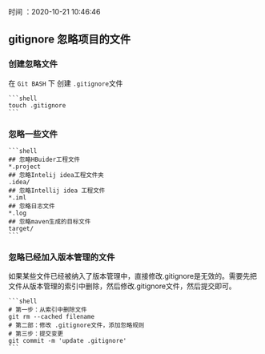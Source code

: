时间 ：2020-10-21 10:46:46

## gitignore 忽略项目的文件

### 创建忽略文件

在 `Git BASH` 下 创建 `.gitignore`文件

    ```shell
    touch .gitignore
    ```

### 忽略一些文件

    ```shell
    ## 忽略HBuider工程文件
    *.project
    ## 忽略Intelij idea工程文件夹
    .idea/
    ## 忽略Intellij idea 工程文件
    *.iml
    ## 忽略日志文件
    *.log
    ## 忽略maven生成的目标文件
    target/
    ```

### 忽略已经加入版本管理的文件

如果某些文件已经被纳入了版本管理中，直接修改.gitignore是无效的。需要先把文件从版本管理的索引中删除，然后修改.gitignore文件，然后提交即可。

    ```shell
    # 第一步：从索引中删除文件
    git rm --cached filename
    # 第二部：修改 .gitignore文件，添加忽略规则
    # 第三步：提交变更
    git commit -m 'update .gitignore'
    ```

